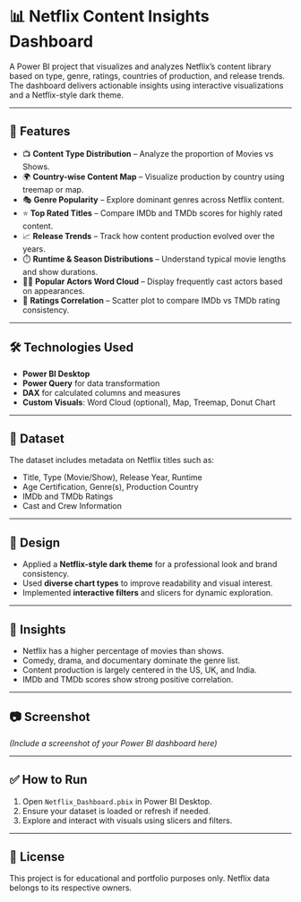 # 📊 Netflix Content Insights Dashboard

A Power BI project that visualizes and analyzes Netflix’s content library based on type, genre, ratings, countries of production, and release trends. The dashboard delivers actionable insights using interactive visualizations and a Netflix-style dark theme.

---

## 🧠 Features

- 📺 **Content Type Distribution** – Analyze the proportion of Movies vs Shows.
- 🌍 **Country-wise Content Map** – Visualize production by country using treemap or map.
- 🎭 **Genre Popularity** – Explore dominant genres across Netflix content.
- ⭐ **Top Rated Titles** – Compare IMDb and TMDb scores for highly rated content.
- 📈 **Release Trends** – Track how content production evolved over the years.
- ⏱️ **Runtime & Season Distributions** – Understand typical movie lengths and show durations.
- 🧑‍🎤 **Popular Actors Word Cloud** – Display frequently cast actors based on appearances.
- 📐 **Ratings Correlation** – Scatter plot to compare IMDb vs TMDb rating consistency.

---

## 🛠️ Technologies Used

- **Power BI Desktop**
- **Power Query** for data transformation
- **DAX** for calculated columns and measures
- **Custom Visuals**: Word Cloud (optional), Map, Treemap, Donut Chart

---

## 📂 Dataset

The dataset includes metadata on Netflix titles such as:
- Title, Type (Movie/Show), Release Year, Runtime
- Age Certification, Genre(s), Production Country
- IMDb and TMDb Ratings
- Cast and Crew Information

---

## 🎨 Design

- Applied a **Netflix-style dark theme** for a professional look and brand consistency.
- Used **diverse chart types** to improve readability and visual interest.
- Implemented **interactive filters** and slicers for dynamic exploration.

---

## 📌 Insights

- Netflix has a higher percentage of movies than shows.
- Comedy, drama, and documentary dominate the genre list.
- Content production is largely centered in the US, UK, and India.
- IMDb and TMDb scores show strong positive correlation.

---

## 📷 Screenshot

*(Include a screenshot of your Power BI dashboard here)*

---

## ✅ How to Run

1. Open `Netflix_Dashboard.pbix` in Power BI Desktop.
2. Ensure your dataset is loaded or refresh if needed.
3. Explore and interact with visuals using slicers and filters.

---

## 📄 License

This project is for educational and portfolio purposes only. Netflix data belongs to its respective owners.


